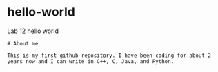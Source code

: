 # hello-world
Lab 12 hello world 

	# About me
	
	This is my first github repository. I have been coding for about 2 years now and I can write in C++, C, Java, and Python. 
